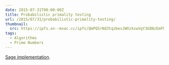 ```yaml
---
date: 2015-07-31T00:00:00Z
title: Probabilistic primality testing
url: /2015/07/31/probabilistic-primality-testing/
thumbnail:
  src: https://ipfs.xn--mxac.cc/ipfs/QmPQSrNd3tqzbesJWXzkswVqY3G8NzEmFMoCq6nkBYjDbM
tags:
  - Algorithms
  - Prime Numbers
---
```


[Sage implementation](https://cocalc.com/projects/49ff84e6-2108-4af7-8b75-1f17996aa5a0/files/PRIMALITY.sagews).
<!--more-->

